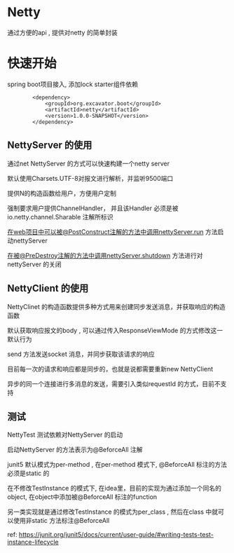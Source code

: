 # Netty

通过方便的api , 提供对netty 的简单封装

# 快速开始

spring boot项目接入, 添加lock starter组件依赖

```
        <dependency>
            <groupId>org.excavator.boot</groupId>
            <artifactId>netty</artifactId>
            <version>1.0.0-SNAPSHOT</version>
        </dependency>
```

## NettyServer 的使用

通过net NettyServer 的方式可以快速构建一个netty server 

默认使用Charsets.UTF-8对报文进行解析，并监听9500端口

提供N的构造函数给用户，方便用户定制

强制要求用户提供ChannelHandler， 并且该Handler 必须是被io.netty.channel.Sharable 注解所标识

在web项目中可以被@PostConstruct注解的方法中调用nettyServer.run 方法启动nettyServer 

在被@PreDestroy注解的方法中调用nettyServer.shutdown 方法进行对nettyServer 的关闭

## NettyClient 的使用

NettyClinet 的构造函数提供多种方式用来创建同步发送消息，并获取响应的构造函数

默认获取响应报文的body , 可以通过传入ResponseViewMode 的方式修改这一默认行为

send 方法发送socket 消息，并同步获取该请求的响应

目前每一次的请求和响应都是同步的，也就是说都需要重新new NettyClient 

异步的同一个连接进行多消息的发送，需要引入类似requestId 的方式，目前不支持


## 测试

NettyTest 测试依赖对NettyServer 的启动

启动NettyServer 的方法表示为@BeforceAll 注解

junit5 默认模式为per-method , 在per-method 模式下, @BeforceAll 标注的方法必须是static 的

在不修改TestInstance 的模式下, 在idea里，目前的实现为通过添加一个同名的object, 在object中添加被@BeforceAll 标注的function 

另一类实现就是通过修改TestInstance 的模式为per_class , 然后在class 中就可以使用非static 方法标注@BeforceAll

ref: https://junit.org/junit5/docs/current/user-guide/#writing-tests-test-instance-lifecycle


